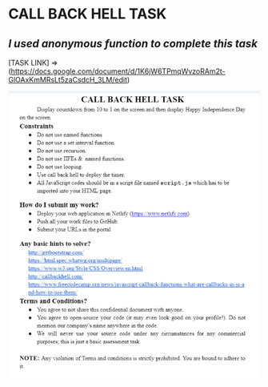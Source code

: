 # **CALL BACK HELL TASK**

## *I used anonymous function to complete this task*

[TASK LINK] =>
(https://docs.google.com/document/d/1K6jW6TPmqWvzoRAm2t-GlOAxKmMRsLt5zaCsdcH_3LM/edit)

![alt text](<Desktop Screenshot 2024.03.01 - 18.47.17.34.png>)